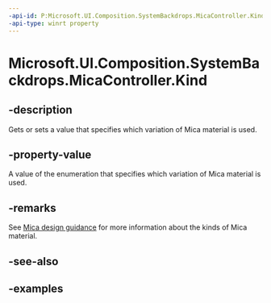 ```yaml
---
-api-id: P:Microsoft.UI.Composition.SystemBackdrops.MicaController.Kind
-api-type: winrt property
---
```


# Microsoft.UI.Composition.SystemBackdrops.MicaController.Kind

<!--
public Microsoft.UI.Composition.SystemBackdrops.MicaKind Kind { get; set; }
-->


## -description

Gets or sets a value that specifies which variation of Mica material is used.

## -property-value

A value of the enumeration that specifies which variation of Mica material is used.

## -remarks

See [Mica design guidance](/windows/apps/design/style/mica) for more information about the kinds of Mica material.

## -see-also

## -examples


